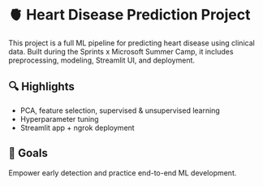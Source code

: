 # 🫀 Heart Disease Prediction Project 

This project is a full ML pipeline for predicting heart disease using clinical data. Built during the Sprints x Microsoft Summer Camp, it includes preprocessing, modeling, Streamlit UI, and deployment. 

## 🔍 Highlights 
- PCA, feature selection, supervised & unsupervised learning
- Hyperparameter tuning
- Streamlit app + ngrok deployment

## 🚀 Goals
Empower early detection and practice end-to-end ML development.

